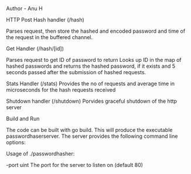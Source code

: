 
Author - Anu H




HTTP Post Hash handler (/hash)

Parses request, then store the hashed and encoded password and time of the request in the buffered channel.


Get Handler (/hash/[id])

Parses request to get ID of password to return
Looks up ID in the map of hashed passwords and returns the hashed password, if it exists and 5 seconds passed after the submission of hashed requests.


Stats Handler (/stats)
Provides the no of requests and average time in microseconds for the hash requests received

Shutdown handler (/shutdown)
Porvides graceful shutdown of the http server

Build and Run

The code can be built with go build. This will produce the executable passwordhaserserver. The server provides the following command line options:

Usage of ./passwordhasher:
  
  -port uint
        The port for the server to listen on (default 80)
  

 

